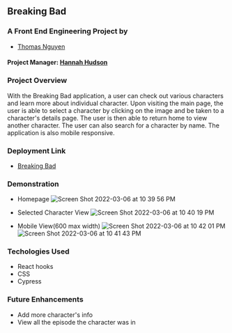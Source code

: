## Breaking Bad

### A Front End Engineering Project by

- [Thomas Nguyen](https://github.com/tommi-t-nguyen)


#### Project Manager: [Hannah Hudson](https://github.com/hannahhch)

### Project Overview

  With the Breaking Bad application, a user can check out various characters and learn more about individual character. Upon visiting the main page, the user is able to select a character by clicking on the image and be taken to a character's details page. The user is then able to return home to view another character. The user can also search for a character by name. The application is also mobile responsive.

### Deployment Link

- [Breaking Bad ](https://breaking-bad-sage.vercel.app/)
### Demonstration

- Homepage
![Screen Shot 2022-03-06 at 10 39 56 PM](https://user-images.githubusercontent.com/54600612/156964086-c325b96e-22c0-4aca-8692-70c217e25eb6.png)

- Selected Character View
![Screen Shot 2022-03-06 at 10 40 19 PM](https://user-images.githubusercontent.com/54600612/156964149-cbf3a182-9b6c-42ab-8db7-f77fbc65e17d.png)

- Mobile View(600 max width)
![Screen Shot 2022-03-06 at 10 42 01 PM](https://user-images.githubusercontent.com/54600612/156964255-3c4520b1-0b9e-4c64-aad8-f268574f6b29.png)
![Screen Shot 2022-03-06 at 10 41 43 PM](https://user-images.githubusercontent.com/54600612/156964275-459e8018-e285-4b3f-a14d-86a896f5ffac.png)
### Techologies Used


- React hooks
- CSS
- Cypress


### Future Enhancements


- Add more character's info
- View all the episode the character was in
